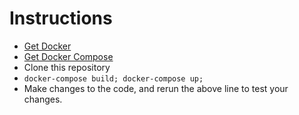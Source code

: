 # Instructions

- [Get Docker](https://www.docker.com/products/overview)
- [Get Docker Compose](https://docs.docker.com/compose/install/)
- Clone this repository
- `docker-compose build; docker-compose up;`
- Make changes to the code, and rerun the above line to test your changes.
